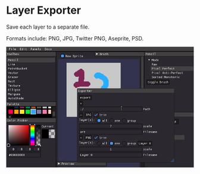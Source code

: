 # Layer Exporter

Save each layer to a separate file.

Formats include: PNG, JPG, Twitter PNG, Aseprite, PSD.

![exporter](/images/exporter.gif)
